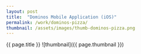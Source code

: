 ```yaml
---
layout: post
title:  "Dominos Mobile Application (iOS)"
permalink: /work/dominos-pizza/
thumbnail: /assets/images/thumb-dominos-pizza.png
---
```


{{ page.title }}
![thumbnail]({{ page.thumbnail }})